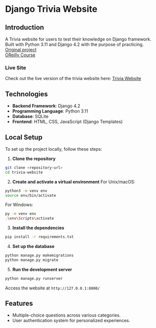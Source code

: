 # Django Trivia Website

## Introduction
A Trivia website for users to test their knowledge on Django framework. Built with Python 3.11 and Django 4.2 with the purpose of practicing.  
[Original project](https://github.com/ariannedee/intro-to-django)  
[OReilly Course](https://learning.oreilly.com/course/introduction-to-django/9780138320775/)

### Live Site
Check out the live version of the trivia website here: [Trivia Website](https://trivia-ariannedee.pythonanywhere.com/)

## Technologies
- **Backend Framework**: Django 4.2
- **Programming Language**: Python 3.11
- **Database**: SQLite
- **Frontend**: HTML, CSS, JavaScript (Django Templates)

## Local Setup
To set up the project locally, follow these steps:

1. **Clone the repository**
```bash
git clone <repository-url>
cd trivia-website
```
  
2. **Create and activate a virtual environment**
For Unix/macOS:
```bash
python3 -m venv env
source env/bin/activate
```
For Windows:
```bash
py -m venv env
.\env\Scripts\activate
```
  
3. **Install the dependencies**
```bash
pip install -r requirements.txt
```
  
4. **Set up the database**
```bash
python manage.py makemigrations
python manage.py migrate
```
  
5. **Run the development server**
```bash
python manage.py runserver
```
  
Access the website at `http://127.0.0.1:8000/`

## Features
- Multiple-choice questions across various categories.
- User authentication system for personalized experiences.